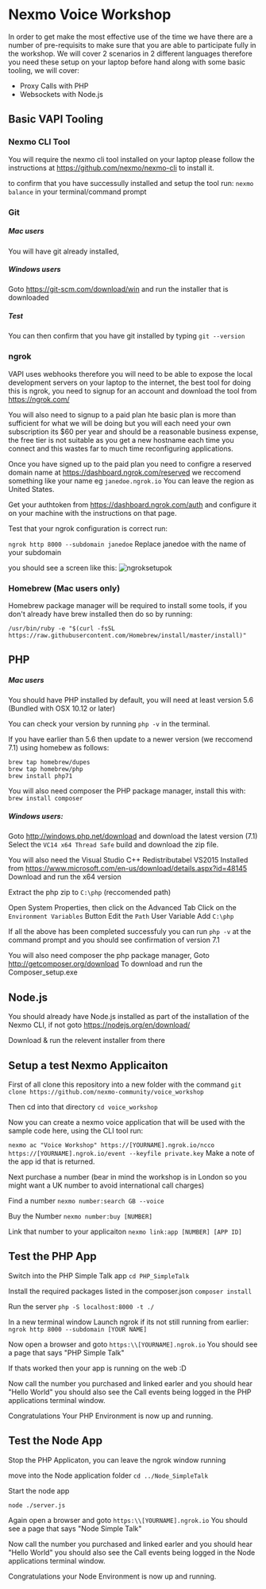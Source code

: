 # Nexmo Voice Workshop 

In order to get make the most effective use of the time we have there are a number of pre-requisits to make sure that you are able to participate fully in the workshop. We will cover 2 scenarios in 2 different languages therefore you need these setup on your laptop before hand along with some basic tooling, we will cover:

* Proxy Calls with PHP
* Websockets with Node.js

## Basic VAPI Tooling

### Nexmo CLI Tool
You will require the nexmo cli tool installed on your laptop please follow the instructions at https://github.com/nexmo/nexmo-cli to install it.

to confirm that you have successully installed and setup the tool run:
`nexmo balance` in your terminal/command prompt


### Git
##### Mac users 
You will have git already installed,

##### Windows users 
Goto https://git-scm.com/download/win and run the installer that is downloaded

##### Test
You can then confirm that you have git installed by typing `git --version`

### ngrok
VAPI uses webhooks therefore you will need to be able to expose the local development servers on your laptop to the internet, the best tool for doing this is ngrok, you need to signup for an account and download the tool from https://ngrok.com/

You will also need to signup to a paid plan hte basic plan is more than sufficient for what we will be doing but you will each need your own subscription its $60 per year and should be a reasonable business expense, the free tier is not suitable as you get a new hostname each time you connect and this wastes far to much time reconfiguring applications.

Once you have signed up to the paid plan you need to configre a reserved domain name at https://dashboard.ngrok.com/reserved we reccomend something like your name eg `janedoe.ngrok.io` You can leave the region as United States.

Get your authtoken from https://dashboard.ngrok.com/auth and configure it on your machine with the instructions on that page.

Test that your ngrok configuration is correct run:

`ngrok http 8000 --subdomain janedoe` Replace janedoe with the name of your subdomain 

you should see a screen like this:
![ngroksetupok](https://raw.githubusercontent.com/nexmo-community/Voice_Workshop/master/images/ngroksetupok.png)

### Homebrew (Mac users only)

Homebrew package manager will be required to install some tools, if you don't already have brew installed then do so by running:

`/usr/bin/ruby -e "$(curl -fsSL https://raw.githubusercontent.com/Homebrew/install/master/install)"`


## PHP

##### Mac users 
You should have PHP installed by default, you will need at least version 5.6 (Bundled with OSX 10.12 or later)

You can check your version by running `php -v` in the terminal.

If you have earlier than 5.6 then update to a newer version (we reccomend 7.1) using homebew as follows:

```
brew tap homebrew/dupes
brew tap homebrew/php
brew install php71
```

You will also need composer the PHP package manager, install this with:
`brew install composer`


##### Windows users:
Goto http://windows.php.net/download and download the latest version (7.1) Select the `VC14 x64 Thread Safe` build and download the zip file.

You will also need the Visual Studio C++ Redistributabel VS2015 Installed from https://www.microsoft.com/en-us/download/details.aspx?id=48145 Download and run the x64 version

Extract the php zip to `C:\php` (reccomended path)

Open System Properties, then click on the Advanced Tab
Click on the `Environment Variables` Button
Edit the `Path` User Variable
Add `C:\php`

If all the above has been completed successfuly you can run `php -v` at the command prompt and you should see confirmation of version 7.1

You will also need composer the php package manager,
Goto http://getcomposer.org/download To download and run the Composer_setup.exe

## Node.js

You should already have Node.js installed as part of the installation of the Nexmo CLI, if not goto 
https://nodejs.org/en/download/

Download & run the relevent installer from there

## Setup a test Nexmo Applicaiton

First of all clone this repository into a new folder with the command
`git clone https://github.com/nexmo-community/voice_workshop`

Then cd into that directory
`cd voice_workshop`

Now you can create a nexmo voice application that will be used with the sample code here, using the CLI tool run:

`nexmo ac "Voice Workshop" https://[YOURNAME].ngrok.io/ncco https://[YOURNAME].ngrok.io/event --keyfile private.key`
Make a note of the app id that is returned.

Next purchase a number (bear in mind the workshop is in London so you might want a UK number to avoid international call charges)

Find a number 
`nexmo number:search GB --voice`

Buy the Number
`nexmo number:buy [NUMBER]`

Link that number to your applicaiton
`nexmo link:app [NUMBER] [APP ID]`

## Test the PHP App

Switch into the PHP Simple Talk app
`cd PHP_SimpleTalk`

Install the required packages listed in the composer.json 
`composer install`

Run the server
`php -S localhost:8000 -t ./`

In a new terminal window
Launch ngrok  if its not still running from earlier:
`ngrok http 8000 --subdomain [YOUR NAME]`


Now open a browser and goto `https:\\[YOURNAME].ngrok.io` You should see a page that says "PHP Simple Talk"

If thats worked then your app is running on the web :D

Now call the number you purchased and linked earler and you should hear "Hello World" you should also see the Call events being logged in the PHP applications terminal window.

Congratulations Your PHP Environment is now up and running.

## Test the Node App

Stop the PHP Applicaton, you can leave the ngrok window running

move into the Node application folder
`cd ../Node_SimpleTalk`

Start the node app

`node ./server.js` 

Again open a browser and goto `https:\\[YOURNAME].ngrok.io` You should see a page that says "Node Simple Talk"


Now call the number you purchased and linked earler and you should hear "Hello World" you should also see the Call events being logged in the Node applications terminal window.

Congratulations your Node Environment is now up and running.






